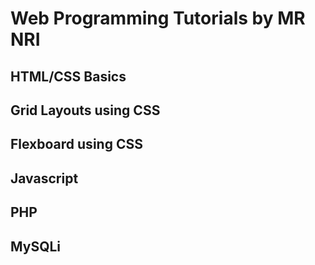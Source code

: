 # Web Programming Tutorials by MR NRI

## HTML/CSS Basics 
## Grid Layouts using CSS
## Flexboard using CSS
## Javascript

## PHP
## MySQLi